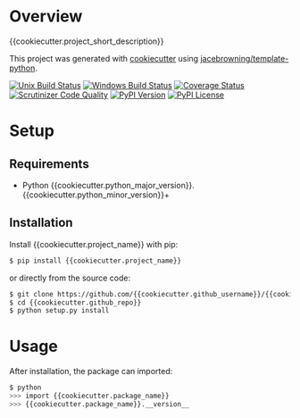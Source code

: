# Overview

{{cookiecutter.project_short_description}}

This project was generated with [cookiecutter](https://github.com/audreyr/cookiecutter) using [jacebrowning/template-python](https://github.com/jacebrowning/template-python).

[![Unix Build Status](https://img.shields.io/travis/{{cookiecutter.github_username}}/{{cookiecutter.github_repo}}/{{cookiecutter.default_branch}}.svg?label=unix)](https://travis-ci.org/{{cookiecutter.github_username}}/{{cookiecutter.github_repo}})
[![Windows Build Status](https://img.shields.io/appveyor/ci/{{cookiecutter.github_username}}/{{cookiecutter.github_repo}}/{{cookiecutter.default_branch}}.svg?label=window)](https://ci.appveyor.com/project/{{cookiecutter.github_username}}/{{cookiecutter.github_repo}})
[![Coverage Status](https://img.shields.io/coveralls/{{cookiecutter.github_username}}/{{cookiecutter.github_repo}}/{{cookiecutter.default_branch}}.svg)](https://coveralls.io/r/{{cookiecutter.github_username}}/{{cookiecutter.github_repo}})
[![Scrutinizer Code Quality](https://img.shields.io/scrutinizer/g/{{cookiecutter.github_username}}/{{cookiecutter.github_repo}}.svg)](https://scrutinizer-ci.com/g/{{cookiecutter.github_username}}/{{cookiecutter.github_repo}}/?branch={{cookiecutter.default_branch}})
[![PyPI Version](https://img.shields.io/pypi/v/{{cookiecutter.project_name}}.svg)](https://pypi.org/project/{{cookiecutter.project_name}})
[![PyPI License](https://img.shields.io/pypi/l/{{cookiecutter.project_name}}.svg)](https://pypi.org/project/{{cookiecutter.project_name}})

# Setup

## Requirements

* Python {{cookiecutter.python_major_version}}.{{cookiecutter.python_minor_version}}+

## Installation

Install {{cookiecutter.project_name}} with pip:

```sh
$ pip install {{cookiecutter.project_name}}
```

or directly from the source code:

```sh
$ git clone https://github.com/{{cookiecutter.github_username}}/{{cookiecutter.github_repo}}.git
$ cd {{cookiecutter.github_repo}}
$ python setup.py install
```

# Usage

After installation, the package can imported:

```sh
$ python
>>> import {{cookiecutter.package_name}}
>>> {{cookiecutter.package_name}}.__version__
```
